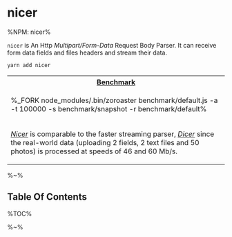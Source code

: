# nicer

%NPM: nicer%

`nicer` is An Http _Multipart/Form-Data_ Request Body Parser. It can receive form data fields and files headers and stream their data.

```sh
yarn add nicer
```

<table>
<tr><th><a href="benchmark/default.js">Benchmark</a></th></tr>
<!-- block-start -->
<tr><td>

%_FORK node_modules/.bin/zoroaster benchmark/default.js -a -t 100000 -s benchmark/snapshot -r benchmark/default%
</td></tr>
<tr><td><md2html>

<a href="https://github.com/idiocc/nicer">_Nicer_</a> is comparable to the faster streaming parser, <a href="https://github.com/idiocc/dicer">_Dicer_</a> since the real-world data (uploading 2 fields, 2 text files and 50 photos) is processed at speeds of 46 and 60 Mb/s.
</md2html></td></tr>
<!-- /block-end -->
</table>


%~%

<!-- > THIS IS A PRE-v1 RELEASE SO IT's HUGELY EXPERIMENTAL AND WORKS FOR -->
<!-- > DATA RECEIVED ALL IN ONE CHUNK -->
<!-- >    - [] The incoming data is processed by keeping parts of the buffer untouched such as that with the safe buffer when  -->

## Table Of Contents

%TOC%

%~%